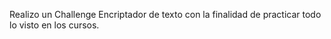 Realizo un Challenge Encriptador de texto con la finalidad de practicar todo lo visto en los cursos.
 
